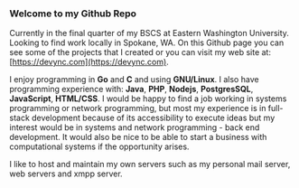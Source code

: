 ### Welcome to my Github Repo

Currently in the final quarter of my BSCS at Eastern Washington University. Looking to find work locally in Spokane, WA. On this Github page you can see some of the projects that I created or you can visit my web site at: [https://devync.com](https://devync.com).

I enjoy programming in **Go** and **C** and using **GNU/Linux**. I also have programming experience with: **Java**, **PHP**, **Nodejs**, **PostgresSQL**, **JavaScript**, **HTML/CSS**. I would be happy to find a job working in systems programming or network programming, but most my experience is in full-stack development because of its accessibility to execute ideas but my interest would be in systems and network programming - back end development. It would also be nice to be able to start a business with computational systems if the opportunity arises.

I like to host and maintain my own servers such as my personal mail server, web servers and xmpp server.